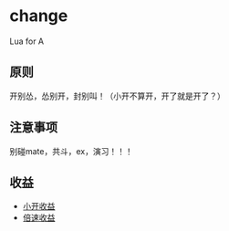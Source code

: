 # change
Lua for A

## 原则
开别怂，怂别开，封别叫！（小开不算开，开了就是开了？）

## 注意事项
别碰mate，共斗，ex，演习！！！

## 收益
* [小开收益](./Doc/SmallkaiIncome.md)
* [倍速收益](./Doc/SpeedupIncome.md)
